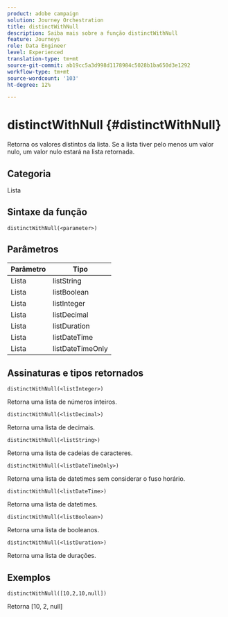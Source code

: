 ```yaml
---
product: adobe campaign
solution: Journey Orchestration
title: distinctWithNull
description: Saiba mais sobre a função distinctWithNull
feature: Journeys
role: Data Engineer
level: Experienced
translation-type: tm+mt
source-git-commit: ab19cc5a3d998d1178984c5028b1ba650d3e1292
workflow-type: tm+mt
source-wordcount: '103'
ht-degree: 12%

---
```



# distinctWithNull {#distinctWithNull}

Retorna os valores distintos da lista. Se a lista tiver pelo menos um valor nulo, um valor nulo estará na lista retornada.

## Categoria

Lista

## Sintaxe da função

`distinctWithNull(<parameter>)`

## Parâmetros

| Parâmetro | Tipo |
|-----------|------------------|
| Lista | listString |
| Lista | listBoolean |
| Lista | listInteger |
| Lista | listDecimal |
| Lista | listDuration |
| Lista | listDateTime |
| Lista | listDateTimeOnly |

## Assinaturas e tipos retornados

`distinctWithNull(<listInteger>)`

Retorna uma lista de números inteiros.

`distinctWithNull(<listDecimal>)`

Retorna uma lista de decimais.

`distinctWithNull(<listString>)`

Retorna uma lista de cadeias de caracteres.

`distinctWithNull(<listDateTimeOnly>)`

Retorna uma lista de datetimes sem considerar o fuso horário.

`distinctWithNull(<listDateTime>)`

Retorna uma lista de datetimes.

`distinctWithNull(<listBoolean>)`

Retorna uma lista de booleanos.

`distinctWithNull(<listDuration>)`

Retorna uma lista de durações.

## Exemplos

`distinctWithNull([10,2,10,null])`

Retorna [10, 2, null]
